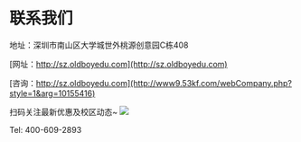 # 联系我们

地址：深圳市南山区大学城世外桃源创意园C栋408

[网址：http://sz.oldboyedu.com](http://sz.oldboyedu.com)

[咨询：http://sz.oldboyedu.com](http://www9.53kf.com/webCompany.php?style=1&arg=10155416)

扫码关注最新优惠及校区动态~
![](https://hcdn1.luffycity.com/data/knight/diary/12/qsjh.jpg)


Tel: 400-609-2893
